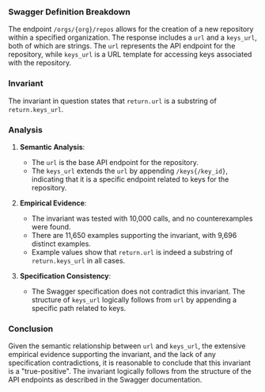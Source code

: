### Swagger Definition Breakdown

The endpoint `/orgs/{org}/repos` allows for the creation of a new repository within a specified organization. The response includes a `url` and a `keys_url`, both of which are strings. The `url` represents the API endpoint for the repository, while `keys_url` is a URL template for accessing keys associated with the repository.

### Invariant

The invariant in question states that `return.url` is a substring of `return.keys_url`.

### Analysis

1. **Semantic Analysis**:
   - The `url` is the base API endpoint for the repository.
   - The `keys_url` extends the `url` by appending `/keys{/key_id}`, indicating that it is a specific endpoint related to keys for the repository.

2. **Empirical Evidence**:
   - The invariant was tested with 10,000 calls, and no counterexamples were found.
   - There are 11,650 examples supporting the invariant, with 9,696 distinct examples.
   - Example values show that `return.url` is indeed a substring of `return.keys_url` in all cases.

3. **Specification Consistency**:
   - The Swagger specification does not contradict this invariant. The structure of `keys_url` logically follows from `url` by appending a specific path related to keys.

### Conclusion
Given the semantic relationship between `url` and `keys_url`, the extensive empirical evidence supporting the invariant, and the lack of any specification contradictions, it is reasonable to conclude that this invariant is a "true-positive". The invariant logically follows from the structure of the API endpoints as described in the Swagger documentation.
